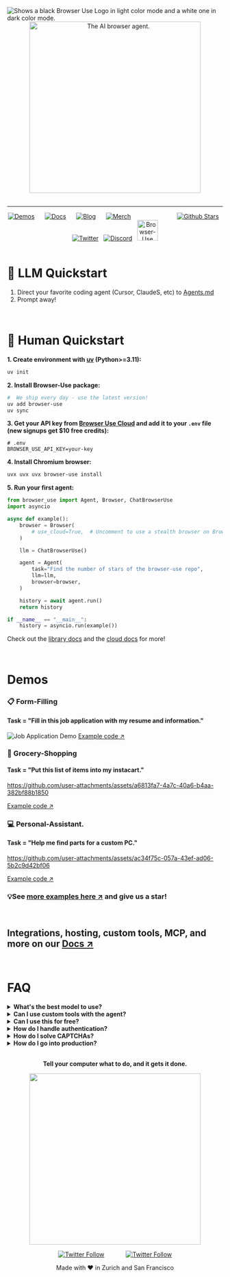 <picture>
  <source media="(prefers-color-scheme: light)" srcset="https://github.com/user-attachments/assets/2ccdb752-22fb-41c7-8948-857fc1ad7e24"">
  <source media="(prefers-color-scheme: dark)" srcset="https://github.com/user-attachments/assets/774a46d5-27a0-490c-b7d0-e65fcbbfa358">
  <img alt="Shows a black Browser Use Logo in light color mode and a white one in dark color mode." src="https://github.com/user-attachments/assets/774a46d5-27a0-490c-b7d0-e65fcbbfa358"  width="full">
</picture>

<div align="center">
    <picture>
    <source media="(prefers-color-scheme: light)" srcset="https://github.com/user-attachments/assets/9955dda9-ede3-4971-8ee0-91cbc3850125"">
    <source media="(prefers-color-scheme: dark)" srcset="https://github.com/user-attachments/assets/6797d09b-8ac3-4cb9-ba07-b289e080765a">
    <img alt="The AI browser agent." src="https://github.com/user-attachments/assets/6797d09b-8ac3-4cb9-ba07-b289e080765a"  width="400">
    </picture>
</div>

</br>

---

<div align="center">
<a href="#demos"><img src="https://media.browser-use.tools/badges/demos" alt="Demos"></a>
<img width="16" height="1" alt="">
<a href="https://docs.browser-use.com"><img src="https://media.browser-use.tools/badges/docs" alt="Docs"></a>
<img width="16" height="1" alt="">
<a href="https://browser-use.com/posts"><img src="https://media.browser-use.tools/badges/blog" alt="Blog"></a>
<img width="16" height="1" alt="">
<a href="https://browsermerch.com"><img src="https://media.browser-use.tools/badges/merch" alt="Merch"></a>
<img width="100" height="1" alt="">
<a href="https://github.com/browser-use/browser-use"><img src="https://media.browser-use.tools/badges/github" alt="Github Stars"></a>
<img width="4" height="1" alt="">
<a href="https://x.com/intent/user?screen_name=browser_use"><img src="https://media.browser-use.tools/badges/twitter" alt="Twitter"></a>
<img width="4 height="1" alt="">
<a href="https://link.browser-use.com/discord"><img src="https://media.browser-use.tools/badges/discord" alt="Discord"></a>
<img width="4" height="1" alt="">
<a href="https://cloud.browser-use.com"><img src="https://media.browser-use.tools/badges/cloud" height="48" alt="Browser-Use Cloud"></a>
</div>

</br>

# 🤖 LLM Quickstart

1. Direct your favorite coding agent (Cursor, ClaudeS, etc) to [Agents.md](https://docs.browser-use.com/llms-full.txt)
2. Prompt away!

<br/>

# 👋 Human Quickstart

**1. Create environment with [uv](https://docs.astral.sh/uv/) (Python>=3.11):**
```bash
uv init
```

**2. Install Browser-Use package:**
```bash
#  We ship every day - use the latest version!
uv add browser-use
uv sync
```

**3. Get your API key from [Browser Use Cloud](https://cloud.browser-use.com/new-api-key) and add it to your `.env` file (new signups get $10 free credits):**
```
# .env
BROWSER_USE_API_KEY=your-key
```

**4. Install Chromium browser:**
```bash
uvx uvx uvx browser-use install
```

**5. Run your first agent:**
```python
from browser_use import Agent, Browser, ChatBrowserUse
import asyncio

async def example():
    browser = Browser(
        # use_cloud=True,  # Uncomment to use a stealth browser on Browser Use Cloud
    )

    llm = ChatBrowserUse()

    agent = Agent(
        task="Find the number of stars of the browser-use repo",
        llm=llm,
        browser=browser,
    )

    history = await agent.run()
    return history

if __name__ == "__main__":
    history = asyncio.run(example())
```

Check out the [library docs](https://docs.browser-use.com) and the [cloud docs](https://docs.cloud.browser-use.com) for more!

<br/>

# Demos


### 📋 Form-Filling
#### Task = "Fill in this job application with my resume and information."
![Job Application Demo](https://github.com/user-attachments/assets/57865ee6-6004-49d5-b2c2-6dff39ec2ba9)
[Example code ↗](https://github.com/browser-use/browser-use/blob/main/examples/use-cases/apply_to_job.py)


### 🍎 Grocery-Shopping
#### Task = "Put this list of items into my instacart."

https://github.com/user-attachments/assets/a6813fa7-4a7c-40a6-b4aa-382bf88b1850

[Example code ↗](https://github.com/browser-use/browser-use/blob/main/examples/use-cases/buy_groceries.py)


### 💻 Personal-Assistant. 
#### Task = "Help me find parts for a custom PC."

https://github.com/user-attachments/assets/ac34f75c-057a-43ef-ad06-5b2c9d42bf06

[Example code ↗](https://github.com/browser-use/browser-use/blob/main/examples/use-cases/pcpartpicker.py)


### 💡See [more examples here ↗](https://docs.browser-use.com/examples) and give us a star!

<br/>

## Integrations, hosting, custom tools, MCP, and more on our [Docs ↗](https://docs.browser-use.com)

<br/>

# FAQ

<details>
<summary><b>What's the best model to use?</b></summary>

We optimized **ChatBrowserUse()** specifically for browser automation tasks. On avg it completes tasks 3-5x faster than other models with SOTA accuracy.

For other LLM providers, see our [supported models documentation](https://docs.browser-use.com/category/llm-integration).
</details>


<details>
<summary><b>Can I use custom tools with the agent?</b></summary>

Yes! You can add custom tools to extend the agent's capabilities:

```python
from browser_use.tools import Tool

@Tool()
def custom_tool(param: str) -> str:
    """Description of what this tool does."""
    return f"Result: {param}"

agent = Agent(
    task="Your task",
    llm=llm,
    browser=browser,
    use_custom_tools=[custom_tool],
)
```

See our [Custom Tools documentation](https://docs.browser-use.com/custom-tools) for more examples.
</details>

<details>
<summary><b>Can I use this for free?</b></summary>

Yes! Browser-Use is open source and free to use. You only need to choose an LLM provider (like OpenAI, Google, ChatBrowserUse, or run local models with Ollama).
</details>

<details>
<summary><b>How do I handle authentication?</b></summary>

Check out our authentication examples:
- [Using real browser profiles](https://github.com/browser-use/browser-use/blob/main/examples/browser/real_browser.py) - Reuse your existing Chrome profile with saved logins
- If you want to use temporary accounts with inbox, choose AgentMail
- To sync your auth profile with the remote browser, run `curl -fsSL https://browser-use.com/profile.sh | BROWSER_USE_API_KEY=XXXX sh` (replace XXXX with your API key)

These examples show how to maintain sessions and handle authentication seamlessly.
</details>

<details>
<summary><b>How do I solve CAPTCHAs?</b></summary>

For CAPTCHA handling, you need better browser fingerprinting and proxies. Use [Browser Use Cloud](https://cloud.browser-use.com) which provides stealth browsers designed to avoid detection and CAPTCHA challenges.
</details>

<details>
<summary><b>How do I go into production?</b></summary>

Chrome can consume a lot of memory, and running many agents in parallel can be tricky to manage.

For production use cases, use our [Browser Use Cloud API](https://cloud.browser-use.com) which handles:
- Scalable browser infrastructure
- Memory management
- Proxy rotation
- Stealth browser fingerprinting
- High-performance parallel execution
</details>

<br/>

<div align="center">
  
**Tell your computer what to do, and it gets it done.**

<img src="https://github.com/user-attachments/assets/06fa3078-8461-4560-b434-445510c1766f" width="400"/>

[![Twitter Follow](https://img.shields.io/twitter/follow/Magnus?style=social)](https://x.com/intent/user?screen_name=mamagnus00)
&emsp;&emsp;&emsp;
[![Twitter Follow](https://img.shields.io/twitter/follow/Gregor?style=social)](https://x.com/intent/user?screen_name=gregpr07)

</div>

<div align="center"> Made with ❤️ in Zurich and San Francisco </div>
